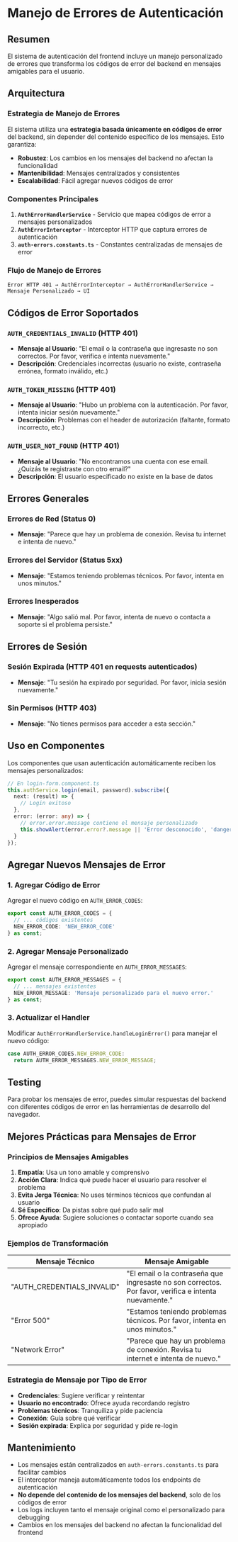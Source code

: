 # Manejo de Errores de Autenticación

## Resumen

El sistema de autenticación del frontend incluye un manejo personalizado de errores que transforma los códigos de error del backend en mensajes amigables para el usuario.

## Arquitectura

### Estrategia de Manejo de Errores

El sistema utiliza una **estrategia basada únicamente en códigos de error** del backend, sin depender del contenido específico de los mensajes. Esto garantiza:

- **Robustez**: Los cambios en los mensajes del backend no afectan la funcionalidad
- **Mantenibilidad**: Mensajes centralizados y consistentes
- **Escalabilidad**: Fácil agregar nuevos códigos de error

### Componentes Principales

1. **`AuthErrorHandlerService`** - Servicio que mapea códigos de error a mensajes personalizados
2. **`AuthErrorInterceptor`** - Interceptor HTTP que captura errores de autenticación
3. **`auth-errors.constants.ts`** - Constantes centralizadas de mensajes de error

### Flujo de Manejo de Errores

```
Error HTTP 401 → AuthErrorInterceptor → AuthErrorHandlerService → Mensaje Personalizado → UI
```

## Códigos de Error Soportados

### `AUTH_CREDENTIALS_INVALID` (HTTP 401)
- **Mensaje al Usuario**: "El email o la contraseña que ingresaste no son correctos. Por favor, verifica e intenta nuevamente."
- **Descripción**: Credenciales incorrectas (usuario no existe, contraseña errónea, formato inválido, etc.)

### `AUTH_TOKEN_MISSING` (HTTP 401)
- **Mensaje al Usuario**: "Hubo un problema con la autenticación. Por favor, intenta iniciar sesión nuevamente."
- **Descripción**: Problemas con el header de autorización (faltante, formato incorrecto, etc.)

### `AUTH_USER_NOT_FOUND` (HTTP 401)
- **Mensaje al Usuario**: "No encontramos una cuenta con ese email. ¿Quizás te registraste con otro email?"
- **Descripción**: El usuario especificado no existe en la base de datos

## Errores Generales

### Errores de Red (Status 0)
- **Mensaje**: "Parece que hay un problema de conexión. Revisa tu internet e intenta de nuevo."

### Errores del Servidor (Status 5xx)
- **Mensaje**: "Estamos teniendo problemas técnicos. Por favor, intenta en unos minutos."

### Errores Inesperados
- **Mensaje**: "Algo salió mal. Por favor, intenta de nuevo o contacta a soporte si el problema persiste."

## Errores de Sesión

### Sesión Expirada (HTTP 401 en requests autenticados)
- **Mensaje**: "Tu sesión ha expirado por seguridad. Por favor, inicia sesión nuevamente."

### Sin Permisos (HTTP 403)
- **Mensaje**: "No tienes permisos para acceder a esta sección."

## Uso en Componentes

Los componentes que usan autenticación automáticamente reciben los mensajes personalizados:

```typescript
// En login-form.component.ts
this.authService.login(email, password).subscribe({
  next: (result) => {
    // Login exitoso
  },
  error: (error: any) => {
    // error.error.message contiene el mensaje personalizado
    this.showAlert(error.error?.message || 'Error desconocido', 'danger');
  }
});
```

## Agregar Nuevos Mensajes de Error

### 1. Agregar Código de Error
Agregar el nuevo código en `AUTH_ERROR_CODES`:

```typescript
export const AUTH_ERROR_CODES = {
  // ... códigos existentes
  NEW_ERROR_CODE: 'NEW_ERROR_CODE'
} as const;
```

### 2. Agregar Mensaje Personalizado
Agregar el mensaje correspondiente en `AUTH_ERROR_MESSAGES`:

```typescript
export const AUTH_ERROR_MESSAGES = {
  // ... mensajes existentes
  NEW_ERROR_MESSAGE: 'Mensaje personalizado para el nuevo error.'
} as const;
```

### 3. Actualizar el Handler
Modificar `AuthErrorHandlerService.handleLoginError()` para manejar el nuevo código:

```typescript
case AUTH_ERROR_CODES.NEW_ERROR_CODE:
  return AUTH_ERROR_MESSAGES.NEW_ERROR_MESSAGE;
```

## Testing

Para probar los mensajes de error, puedes simular respuestas del backend con diferentes códigos de error en las herramientas de desarrollo del navegador.

## Mejores Prácticas para Mensajes de Error

### Principios de Mensajes Amigables

1. **Empatía**: Usa un tono amable y comprensivo
2. **Acción Clara**: Indica qué puede hacer el usuario para resolver el problema
3. **Evita Jerga Técnica**: No uses términos técnicos que confundan al usuario
4. **Sé Específico**: Da pistas sobre qué pudo salir mal
5. **Ofrece Ayuda**: Sugiere soluciones o contactar soporte cuando sea apropiado

### Ejemplos de Transformación

| Mensaje Técnico | Mensaje Amigable |
|-----------------|------------------|
| "AUTH_CREDENTIALS_INVALID" | "El email o la contraseña que ingresaste no son correctos. Por favor, verifica e intenta nuevamente." |
| "Error 500" | "Estamos teniendo problemas técnicos. Por favor, intenta en unos minutos." |
| "Network Error" | "Parece que hay un problema de conexión. Revisa tu internet e intenta de nuevo." |

### Estrategia de Mensaje por Tipo de Error

- **Credenciales**: Sugiere verificar y reintentar
- **Usuario no encontrado**: Ofrece ayuda recordando registro
- **Problemas técnicos**: Tranquiliza y pide paciencia
- **Conexión**: Guía sobre qué verificar
- **Sesión expirada**: Explica por seguridad y pide re-login

## Mantenimiento

- Los mensajes están centralizados en `auth-errors.constants.ts` para facilitar cambios
- El interceptor maneja automáticamente todos los endpoints de autenticación
- **No depende del contenido de los mensajes del backend**, solo de los códigos de error
- Los logs incluyen tanto el mensaje original como el personalizado para debugging
- Cambios en los mensajes del backend no afectan la funcionalidad del frontend